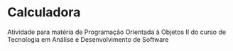 # Calculadora
Atividade para matéria de Programação Orientada à Objetos II do curso de Tecnologia em Análise e Desenvolvimento de Software

